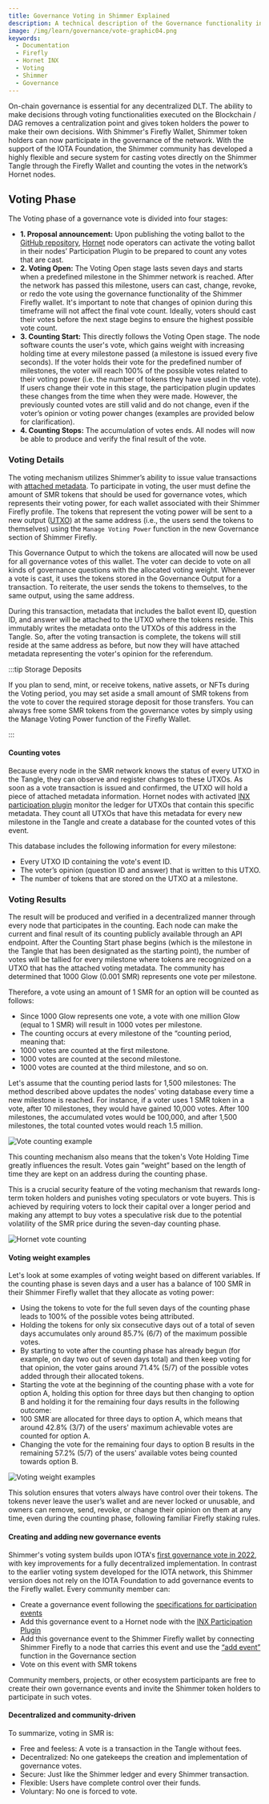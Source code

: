 ```yaml
---
title: Governance Voting in Shimmer Explained
description: A technical description of the Governance functionality in Shimmer
image: /img/learn/governance/vote-graphic04.png
keywords:
  - Documentation
  - Firefly
  - Hornet INX
  - Voting
  - Shimmer
  - Governance
---
```


On-chain governance is essential for any decentralized DLT. The ability to make decisions through voting functionalities executed on the Blockchain / DAG removes a centralization point and gives token holders the power to make their own decisions. With Shimmer's Firefly Wallet, Shimmer token holders can now participate in the governance of the network.
With the support of the IOTA Foundation, the Shimmer community has developed a highly flexible and secure system for casting votes directly on the Shimmer Tangle
through the Firefly Wallet and counting the votes in the network’s Hornet nodes.

## Voting Phase

The Voting phase of a governance vote is divided into four stages:

- **1. Proposal announcement:** Upon publishing the voting ballot to the [GitHub repository](https://github.com/iota-community/Shimmer-governance-participation-events), [Hornet](/develop/explanations/what-is-shimmer/nodes/hornet) node operators can activate the voting ballot in their nodes’ Participation Plugin to be prepared to count any votes that are cast.
- **2. Voting Open:** The Voting Open stage lasts seven days and starts when a predefined milestone in the Shimmer network is reached. After the network has passed this milestone, users can cast, change, revoke, or redo the vote using the governance functionality of the Shimmer Firefly wallet. It's important to note that changes of opinion during this timeframe will not affect the final vote count. Ideally, voters should cast their votes before the next stage begins to ensure the highest possible vote count.
- **3. Counting Start:** This directly follows the Voting Open stage. The node software counts the user's vote, which gains weight with increasing holding time at every milestone passed (a milestone is issued every five seconds). If the voter holds their vote for the predefined number of milestones, the voter will reach 100% of the possible votes related to their voting power (i.e. the number of tokens they have used in the vote). If users change their vote in this stage, the participation plugin updates these changes from the time when they were made. However, the previously counted votes are still valid and do not change, even if the voter’s opinion or voting power changes (examples are provided below for clarification).
- **4. Counting Stops:** The accumulation of votes ends. All nodes will now be able to produce and verify the final result of the vote.

### Voting Details

The voting mechanism utilizes Shimmer’s ability to issue value transactions with [attached metadata](/introduction/explanations/what_is_stardust/output_features#metadata).
To participate in voting, the user must define the amount of SMR tokens that should be used for governance votes, which represents their voting power,
for each wallet associated with their Shimmer Firefly profile.
The tokens that represent the voting power will be sent to a new output ([UTXO](/introduction/explanations/what_is_stardust/rethink_utxo)) at the same address (i.e., the users send the tokens to themselves) using the
`Manage Voting Power` function in the new Governance section of Shimmer Firefly.

This Governance Output to which the tokens are allocated will now be used for all governance votes of this wallet.
The voter can decide to vote on all kinds of governance questions with the allocated voting weight.
Whenever a vote is cast, it uses the tokens stored in the Governance Output for a transaction. To reiterate, the user sends the tokens to themselves, to the same output, using the same address.

During this transaction, metadata that includes the ballot event ID, question ID, and answer will be attached to the UTXO where the tokens reside.
This immutably writes the metadata onto the UTXOs of this address in the Tangle. So, after the voting transaction is complete,
the tokens will still reside at the same address as before, but now they will have attached metadata representing the voter's opinion for the referendum.

:::tip Storage Deposits

If you plan to send, mint, or receive tokens, native assets, or NFTs during the Voting period, you may set aside a small amount of SMR tokens from the vote to cover the required storage deposit for those transfers. You can always free some SMR tokens from the governance votes by simply using the Manage Voting Power function of the Firefly Wallet.

:::

#### Counting votes

Because every node in the SMR network knows the status of every UTXO in the Tangle, they can observe and register changes to these UTXOs.
As soon as a vote transaction is issued and confirmed, the UTXO will hold a piece of attached metadata information.
Hornet nodes with activated [INX participation plugin](/inx-participation/welcome) monitor the ledger for UTXOs that contain this specific metadata.
They count all UTXOs that have this metadata for every new milestone in the Tangle and create a database for the counted votes of this event.

This database includes the following information for every milestone:

- Every UTXO ID containing the vote's event ID.
- The voter’s opinion (question ID and answer) that is written to this UTXO.
- The number of tokens that are stored on the UTXO at a milestone.

### Voting Results

The result will be produced and verified in a decentralized manner through every node that participates in the counting.
Each node can make the current and final result of its counting publicly available through an API endpoint.
After the Counting Start phase begins (which is the milestone in the Tangle that has been designated as the starting point),
the number of votes will be tallied for every milestone where tokens are recognized on a UTXO that has the attached voting metadata.
The community has determined that 1000 Glow (0.001 SMR) represents one vote per milestone.

Therefore, a vote using an amount of 1 SMR for an option will be counted as follows:

- Since 1000 Glow represents one vote, a vote with one million Glow (equal to 1 SMR) will result in 1000 votes per milestone.
- The counting occurs at every milestone of the “counting period, meaning that:
- 1000 votes are counted at the first milestone.
- 1000 votes are counted at the second milestone.
- 1000 votes are counted at the third milestone, and so on.

Let's assume that the counting period lasts for 1,500 milestones:
The method described above updates the nodes' voting database every time a new milestone is reached. For instance, if a voter uses 1 SMR token in a vote,
after 10 milestones, they would have gained 10,000 votes.
After 100 milestones, the accumulated votes would be 100,000, and after 1,500 milestones, the total counted votes would reach 1.5 million.

![Vote counting example](/img/learn/governance/vote_graphic01.png)

This counting mechanism also means that the token's Vote Holding Time greatly influences the result.
Votes gain “weight” based on the length of time they are kept on an address during the counting phase.

This is a crucial security feature of the voting mechanism that rewards long-term token holders and punishes voting speculators or vote buyers.
This is achieved by requiring voters to lock their capital over a longer period and making any attempt to buy votes a speculative risk
due to the potential volatility of the SMR price during the seven-day counting phase.

![Hornet vote counting](/img/learn/governance/vote_graphic02.png)

#### Voting weight examples

Let's look at some examples of voting weight based on different variables.
If the counting phase is seven days and a user has a balance of 100 SMR in their Shimmer Firefly wallet that they allocate as voting power:

- Using the tokens to vote for the full seven days of the counting phase leads to 100% of the possible votes being attributed.
- Holding the tokens for only six consecutive days out of a total of seven days accumulates only around 85.7% (6/7) of the maximum possible votes.
- By starting to vote after the counting phase has already begun (for example, on day two out of seven days total) and then keep voting for that opinion, the voter gains around 71.4% (5/7) of the possible votes added through their allocated tokens.
- Starting the vote at the beginning of the counting phase with a vote for option A, holding this option for three days but then changing to option B and holding it for the remaining four days results in the following outcome:
- 100 SMR are allocated for three days to option A, which means that around 42.8% (3/7) of the users' maximum achievable votes are counted for option A.
- Changing the vote for the remaining four days to option B results in the remaining 57.2% (5/7) of the users' available votes being counted towards option B.

![Voting weight examples](/img/learn/governance/vote_graphic03.png)

This solution ensures that voters always have control over their tokens. The tokens never leave the user’s wallet and are never locked or unusable, and owners can remove, send, revoke, or change their opinion on them at any time, even during the counting phase, following familiar Firefly staking rules.

#### Creating and adding new governance events

Shimmer's voting system builds upon IOTA's [first governance vote in 2022](https://blog.iota.org/iota-community-treasury-vote/), with key improvements for a fully decentralized implementation.
In contrast to the earlier voting system developed for the IOTA network, this Shimmer version does not rely on the IOTA Foundation to add governance events to the Firefly wallet. Every community member can:

- Create a governance event following the [specifications for participation events](https://github.com/iota-community/treasury/blob/main/specifications/hornet-participation-plugin.md)
- Add this governance event to a Hornet node with the [INX Participation Plugin](/inx-participation/welcome)
- Add this governance event to the Shimmer Firefly wallet by connecting Shimmer Firefly to a node that carries this event and use the [“add event”](./shimmer-firefly-governance-guide.md#6-adding-custom-community-proposals-to-firefly) function in the Governance section
- Vote on this event with SMR tokens

Community members, projects, or other ecosystem participants are free to create their own governance events and invite the Shimmer token holders to participate in such votes.

#### Decentralized and community-driven

To summarize, voting in SMR is:

- Free and feeless: A vote is a transaction in the Tangle without fees.
- Decentralized: No one gatekeeps the creation and implementation of governance votes.
- Secure: Just like the Shimmer ledger and every Shimmer transaction.
- Flexible: Users have complete control over their funds.
- Voluntary: No one is forced to vote.
